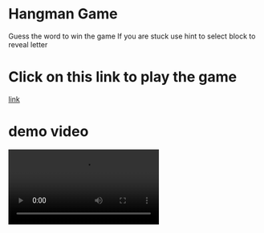 # Hangman Game

Guess the word to win the game
If you are stuck use hint to select block to reveal letter


# Click on this link to play the game
[link](https://hangmangame-cash.vercel.app/)

# demo video
![demo](/home/swapnil/Desktop/Traning/hangman_game/hangman/demo.webm)
